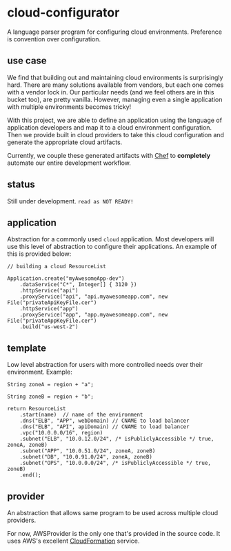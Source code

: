 cloud-configurator
==================

A language parser program for configuring cloud environments. Preference is convention over configuration.

## use case ##

We find that building out and maintaining cloud environments is surprisingly hard. There are many solutions available from vendors, but each one comes with a vendor lock in. Our particular needs (and we feel others are in this bucket too), are pretty vanilla. However, managing even a single application with multiple environments becomes tricky!

With this project, we are able to define an application using the language of application developers and map it to a cloud environment configuration. Then we provide built in cloud providers to take this cloud configuration and generate the appropriate cloud artifacts.

Currently, we couple these generated artifacts with [Chef](https://www.chef.io/chef/choose-your-version/) to **completely** automate our entire development workflow.

## status ##

Still under development. `read as NOT READY!`

## application ##

Abstraction for a commonly used `cloud` application. Most developers will use this level of abstraction to configure their applications. An example of this is provided below:

    // building a cloud ResourceList

    Application.create("myAwesomeApp-dev")
        .dataService("C*", Integer[] { 3120 })
        .httpService("api")
        .proxyService("api", "api.myawesomeapp.com", new File("privateApiKeyFile.cer")
        .httpService("app")
        .proxyService("app", "app.myawesomeapp.com", new File("privateAppKeyFile.cer")
        .build("us-west-2")

## template ##

Low level abstraction for users with more controlled needs over their environment. Example:

    String zoneA = region + "a";

    String zoneB = region + "b";

    return ResourceList
        .start(name)  // name of the environment
        .dns("ELB", "APP", webDomain) // CNAME to load balancer
        .dns("ELB", "API", apiDomain) // CNAME to load balancer
        .vpc("10.0.0.0/16", region)
        .subnet("ELB", "10.0.12.0/24", /* isPubliclyAccessible */ true, zoneA, zoneB)
        .subnet("APP", "10.0.51.0/24", zoneA, zoneB)
        .subnet("DB", "10.0.91.0/24", zoneA, zoneB)
        .subnet("OPS", "10.0.0.0/24", /* isPubliclyAccessible */ true, zoneB)
        .end();

## provider ##

An abstraction that allows same program to be used across multiple cloud providers.

For now, AWSProvider is the only one that's provided in the source code. It uses AWS's excellent [CloudFormation](http://aws.amazon.com/cloudformation/) service.

